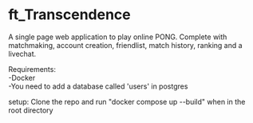 # ft_Transcendence
A single page web application to play online PONG. Complete with matchmaking, account creation, friendlist, match history, ranking and a livechat.

Requirements:<br/>
-Docker <br/>
-You need to add a database called 'users' in postgres<br/>

setup:
Clone the repo and run "docker compose up --build" when in the root directory
